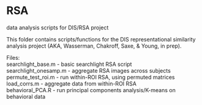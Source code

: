 # RSA
data analysis scripts for DIS/RSA project

This folder contains scripts/functions for the DIS representational similarity analysis project (AKA, Wasserman, Chakroff, Saxe, & Young, in prep).

Files: <br />
searchlight_base.m - basic searchlight RSA script <br />
searchlight_onesamp.m - aggregate RSA images across subjects <br />
permute_test_roi.m - run within-ROI RSA, using permuted matrices <br />
load_corrs.m - aggregate data from within-ROI RSA <br />
behavioral_PCA.R - run principal components analysis/K-means on behavioral data <br />

